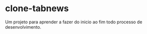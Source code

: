 # clone-tabnews
Um projeto para aprender a fazer do inicio ao fim todo processo de desenvolvimento.
